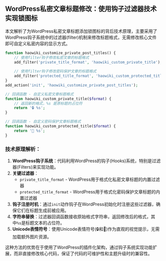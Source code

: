 ## WordPress私密文章标题修改：使用钩子过滤器技术实现锁图标

本文解析了为WordPress私密文章标题添加锁图标的背后技术原理，主要采用了WordPress钩子系统中的过滤器(filter)机制来修改标题格式，无需修改核心文件即可自定义私密内容的显示方式。

```php
function haowiki_customize_private_post_titles() {
    // 使用filter钩子修改私密文章的标题格式
    add_filter('private_title_format', 'haowiki_custom_private_title');
    
    // 使用filter钩子修改密码保护文章的标题格式
    add_filter('protected_title_format', 'haowiki_custom_protected_title');
}
add_action('init', 'haowiki_customize_private_post_titles');

// 回调函数 - 自定义私密文章标题格式
function haowiki_custom_private_title($format) {
    // 返回新的格式，%s 是原标题的占位符
    return '🔒 %s';
}

// 回调函数 - 自定义密码保护文章标题格式
function haowiki_custom_protected_title($format) {
    return '🔑 %s';
}
```

### 技术原理解析：

1. **WordPress钩子系统**：代码利用WordPress的钩子(Hooks)系统，特别是过滤器(Filters)来实现功能。
2. **关键过滤器**：
   - `private_title_format` - WordPress用于格式化私密文章标题的内置过滤器
   - `protected_title_format` - WordPress用于格式化密码保护文章标题的内置过滤器
3. **钩子注册时机**：通过`init`动作钩子在WordPress初始化时注册这些过滤器，确保它们在标题生成前被应用。
4. **字符串替换**：过滤器回调函数接收原始格式字符串，返回修改后的格式，其中`%s`是标题文本的占位符。
5. **Unicode表情符号**：使用Unicode表情符号(🔒和🔑)作为直观的视觉提示，无需加载额外图片资源。

这种方法的优势在于使用了WordPress的插件化架构，通过钩子系统实现功能扩展，而非直接修改核心代码，保证了代码的可维护性和主题升级时的兼容性。